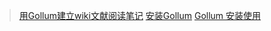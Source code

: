> [用Gollum建立wiki文献阅读笔记](https://goldengrape.github.io/posts/bulabula/gollum-wiki/)
> [安装Gollum](https://github.com/gollum/gollum/wiki/Installation)
> [Gollum 安装使用](https://networm.me/2019/06/02/gollum-wiki-setup/)

